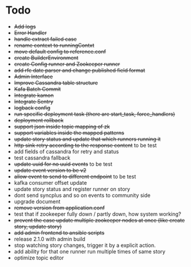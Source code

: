 # Todo
- ~~Add logs~~
- ~~Error Handler~~
- ~~handle extract failed case~~
- ~~rename context to runningContxt~~
- ~~move default config to reference.conf~~
- ~~create BuilderEnvironment~~
- ~~create Config runner and Zookeeper runner~~
- ~~add rfc date parser and change published field format~~
- ~~Admin Interface~~
- ~~Improve Cassandra table structure~~
- ~~Kafa Batch Commit~~
- ~~Integrate kamon~~
- ~~Integrate Sentry~~
- ~~logback config~~
- ~~run specific deployment task (there are start_task, force_handlers)~~
- ~~deployment rollback~~
- ~~support json inside topic mapping of zk~~
- ~~support variables inside the mapped patterns~~
- ~~update story status and update that which runners running it~~
- ~~http sink retry according to the response content~~  to be test
- add fields of cassandra for retry and status
- test cassandra fallback
- ~~update uuid for no uuid events~~ to be test
- ~~update event version to be v2~~
- ~~allow event to send to different endpoint~~ to be test
- kafka consumer offset update
- update story status and register runner on story
- dont send syncplus and so on events to community side
- upgrade document
- ~~remove version from application.conf~~
- test that if zookeeper fully down / partly down, how system working?
- ~~prevent the case update multiple zookeeper nodes at once (like create story, update story)~~
- ~~add admin frontend to ansible scripts~~
- release 2.1.0 with admin build
- stop watching story changes, trigger it by a explicit action.
- add ability for that one runner run multiple times of same story
- optimize topic editor